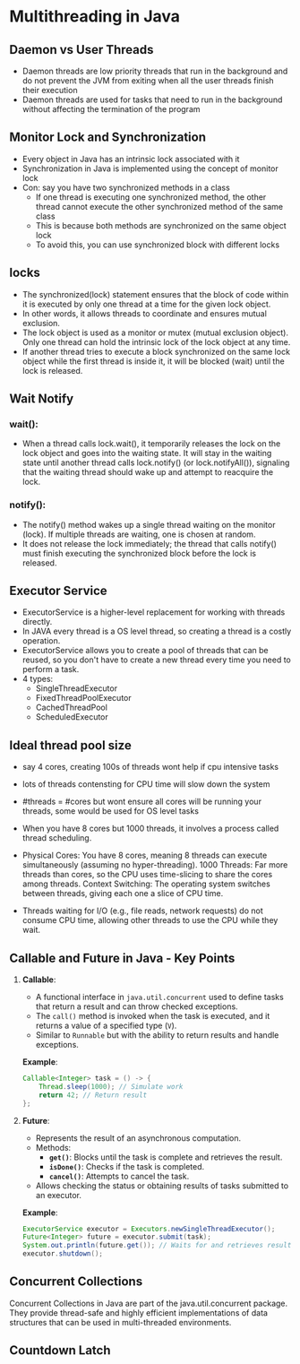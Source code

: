 # Multithreading in Java

## Daemon vs User Threads

- Daemon threads are low priority threads that run in the background and do not prevent the JVM from exiting when all the user threads finish their execution
- Daemon threads are used for tasks that need to run in the background without affecting the termination of the program

## Monitor Lock and Synchronization

- Every object in Java has an intrinsic lock associated with it
- Synchronization in Java is implemented using the concept of monitor lock
- Con: say you have two synchronized methods in a class
    - If one thread is executing one synchronized method, the other thread cannot execute the other synchronized method of the same class
    - This is because both methods are synchronized on the same object lock
    - To avoid this, you can use synchronized block with different locks

## locks

- The synchronized(lock) statement ensures that the block of code within it is executed by only one thread at a time for the given lock object.
-  In other words, it allows threads to coordinate and ensures mutual exclusion.
- The lock object is used as a monitor or mutex (mutual exclusion object). Only one thread can hold the intrinsic lock of the lock object at any time.
- If another thread tries to execute a block synchronized on the same lock object while the first thread is inside it, it will be blocked (wait) until the lock is released.

## Wait Notify

 ### wait():

- When a thread calls lock.wait(), it temporarily releases the lock on the lock object and goes into the waiting state.
It will stay in the waiting state until another thread calls lock.notify() (or lock.notifyAll()), signaling that the waiting thread should wake up and attempt to reacquire the lock.
### notify():
- The notify() method wakes up a single thread waiting on the monitor (lock). If multiple threads are waiting, one is chosen at random.
- It does not release the lock immediately; the thread that calls notify() must finish executing the synchronized block before the lock is released.

## Executor Service

- ExecutorService is a higher-level replacement for working with threads directly.
- In JAVA every thread is a OS level thread, so creating a thread is a costly operation.
- ExecutorService allows you to create a pool of threads that can be reused, so you don't have to create a new thread every time you need to perform a task.
- 4 types: 
    - SingleThreadExecutor
    - FixedThreadPoolExecutor
    - CachedThreadPool
    - ScheduledExecutor

## Ideal thread pool size

- say 4 cores, creating 100s of threads wont help if cpu intensive tasks
- lots of threads contensting for CPU time will slow down the system
- #threads = #cores but wont ensure all cores will be running your threads, some would be used for OS level tasks

- When you have 8 cores but 1000 threads, it involves a process called thread scheduling.

- Physical Cores: You have 8 cores, meaning 8 threads can execute simultaneously (assuming no hyper-threading).
1000 Threads: Far more threads than cores, so the CPU uses time-slicing to share the cores among threads.
Context Switching: The operating system switches between threads, giving each one a slice of CPU time.

- Threads waiting for I/O (e.g., file reads, network requests) do not consume CPU time, allowing other threads to use the CPU while they wait.

## **Callable and Future in Java - Key Points**

1. **Callable**:
   - A functional interface in `java.util.concurrent` used to define tasks that return a result and can throw checked exceptions.
   - The `call()` method is invoked when the task is executed, and it returns a value of a specified type (`V`).
   - Similar to `Runnable` but with the ability to return results and handle exceptions.

   **Example**:
   ```java
   Callable<Integer> task = () -> {
       Thread.sleep(1000); // Simulate work
       return 42; // Return result
   };
   ```

2. **Future**:
   - Represents the result of an asynchronous computation.
   - Methods:
     - **`get()`**: Blocks until the task is complete and retrieves the result.
     - **`isDone()`**: Checks if the task is completed.
     - **`cancel()`**: Attempts to cancel the task.
   - Allows checking the status or obtaining results of tasks submitted to an executor.

   **Example**:
   ```java
   ExecutorService executor = Executors.newSingleThreadExecutor();
   Future<Integer> future = executor.submit(task);
   System.out.println(future.get()); // Waits for and retrieves result
   executor.shutdown();
   ```
## Concurrent Collections

Concurrent Collections in Java are part of the java.util.concurrent package. They provide thread-safe and highly efficient implementations of data structures that can be used in multi-threaded environments.

## Countdown Latch
